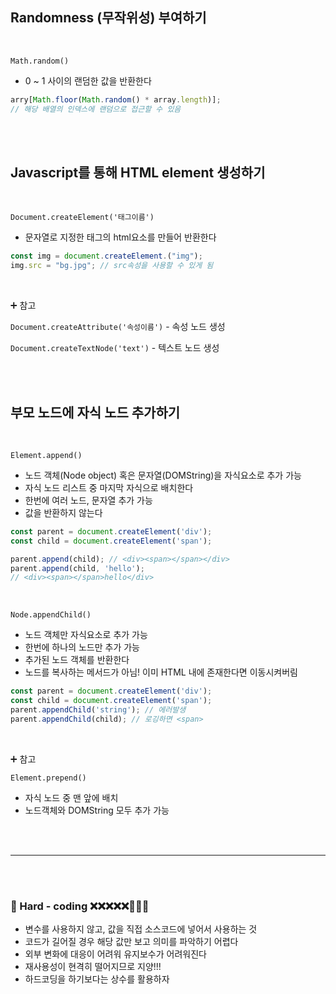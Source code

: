 ## Randomness (무작위성) 부여하기

<br/>

`Math.random()`

- 0 ~ 1 사이의 랜덤한 값을 반환한다

```jsx
arry[Math.floor(Math.random() * array.length)];
// 해당 배열의 인덱스에 랜덤으로 접근할 수 있음
```

<br/><br/>

## Javascript를 통해 HTML element 생성하기

<br/>

`Document.createElement('태그이름')`

- 문자열로 지정한 태그의 html요소를 만들어 반환한다

```jsx
const img = document.createElement.("img");
img.src = "bg.jpg"; // src속성을 사용할 수 있게 됨
```

<br/>

➕ 참고

`Document.createAttribute('속성이름')` - 속성 노드 생성

`Document.createTextNode('text')` - 텍스트 노드 생성

<br/><br/>

## 부모 노드에 자식 노드 추가하기

<br/>

`Element.append()`

- 노드 객체(Node object) 혹은 문자열(DOMString)을 자식요소로 추가 가능
- 자식 노드 리스트 중 마지막 자식으로 배치한다
- 한번에 여러 노드, 문자열 추가 가능
- 값을 반환하지 않는다

```jsx
const parent = document.createElement('div');
const child = document.createElement('span');

parent.append(child); // <div><span></span></div>
parent.append(child, 'hello');
// <div><span></span>hello</div>
```

<br/>

`Node.appendChild()`

- 노드 객체만 자식요소로 추가 가능
- 한번에 하나의 노드만 추가 가능
- 추가된 노드 객체를 반환한다
- 노드를 복사하는 메서드가 아님! 이미 HTML 내에 존재한다면 이동시켜버림

```jsx
const parent = document.createElement('div');
const child = document.createElement('span');
parent.appendChild('string'); // 에러발생
parent.appendChild(child); // 로깅하면 <span>
```

<br/>

➕ 참고

`Element.prepend()`

- 자식 노드 중 맨 앞에 배치
- 노드객체와 DOMString 모두 추가 가능

<br/><br/>

---

<br/><br/>

### 🚫 Hard - coding ❌❌❌❌❌💩💩💩

- 변수를 사용하지 않고, 값을 직접 소스코드에 넣어서 사용하는 것
- 코드가 길어질 경우 해당 값만 보고 의미를 파악하기 어렵다
- 외부 변화에 대응이 어려워 유지보수가 어려워진다
- 재사용성이 현격히 떨어지므로 지양!!!
- 하드코딩을 하기보다는 상수를 활용하자

